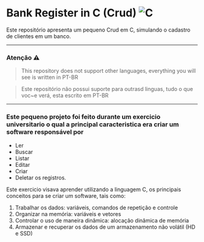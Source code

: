 # Bank Register in C (Crud) ![C](https://img.shields.io/badge/c-%2300599C.svg?style=for-the-badge&logo=c&logoColor=white)
Este repositório apresenta um pequeno Crud em C, simulando o cadastro de clientes em um banco.

---

### Atenção ⚠️

> This repository does not support other languages, everything you will see is written in PT-BR

> Este repositório não possui suporte para outrasd linguas, tudo o que voc~e verá, esta escrito em PT-BR

---

### Este pequeno projeto foi feito durante um exercicio universitario o qual a principal caracteristica era criar um software responsável por
* Ler
* Buscar
* Listar
* Editar
* Criar
* Deletar os registros.

Este exercicio visava aprender utilizando a linguagem C, os principais conceitos para se criar um software, tais como:

1. Trabalhar os dados: variáveis, comandos de repetição e controle
2. Organizar na memória: variáveis e vetores
3. Controlar o uso de maneira dinâmica: alocação dinâmica de memória
4. Armazenar e recuperar os dados de um armazenamento não volátil (HD e SSD)

